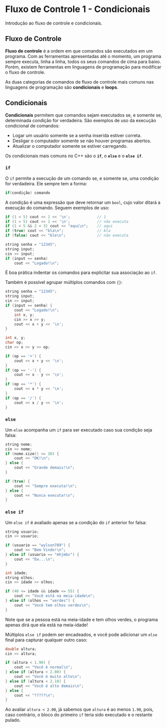 # Fluxo de Controle 1 - Condicionais

Introdução ao fluxo de controle e condicionais.

## Fluxo de Controle

**Fluxo de controle** é a ordem em que comandos são executados em um programa. Com as ferramentas apresentadas até o momento, um programa sempre executa, linha a linha, todos os seus comandos de cima para baixo. Porém, existem ferramentas em linguagens de programação para modificar o fluxo de controle.

As duas categorias de comandos de fluxo de controle mais comuns nas linguagens de programação são **condicionais** e **loops**.

## Condicionais

**Condicionais** permitem que comandos sejam executados se, e somente se, determinada condição for verdadeira. São exemplos de uso da execução condicional de comandos:
- Logar um usuário somente se a senha inserida estiver correta.
- Desligar o computador somente se não houver programas abertos.
- Atualizar o computador somente se estiver carregando.

Os condicionais mais comuns no C++ são o **`if`**, o **`else`** e o **`else if`**.

### `if`

O `if` permite a execução de um comando se, e somente se, uma condição for verdadeira. Ele sempre tem a forma:

```cpp
if(condição) comando
````

A condição é uma expressão que deve retornar um `bool`, cujo valor ditará a execução do comando. Seguem exemplos de uso:

```cpp
if (1 < 5) cout << 1 << '\n';            // 1
if (1 > 5) cout << 1 << '\n';            // não executa
if (1 < 5 && 2 < 3) cout << "aqui\n";    // aqui
if (true) cout << "bla\n";               // bla
if (false) cout << "ble\n";              // não executa
```

```cpp
string senha = "12345";
string input;
cin >> input;
if (input == senha)
    cout << "Logado!\n";
```

É boa prática indentar os comandos para explicitar sua associação ao `if`.

Também é possível agrupar múltiplos comandos com `{}`:

```cpp
string senha = "12345";
string input;
cin >> input;
if (input == senha) {
    cout << "Logado!\n";
    int x, y;
    cin >> x >> y;
    cout << x + y << '\n';
}
```

```cpp
int x, y;
char op;
cin >> x >> y >> op;

if (op == '+') {
    cout << x + y << '\n';
}
if (op == '-') {
    cout << x - y << '\n';
}
if (op == '*') {
    cout << x * y << '\n';
}
if (op == '/') {
    cout << x / y << '\n';
}
```

### `else`

Um `else` acompanha um `if` para ser executado caso sua condição seja falsa:

```cpp
string nome;
cin >> nome;
if (nome.size() <= 10) {
    cout << "OK!\n";
} else {
    cout << "Grande demais!\n";
}
```

```cpp
if (true) {
    cout << "Sempre executa!\n";
} else {
    cout << "Nunca executa!\n";
}
```

### `else if`

Um `else if` é avaliado apenas se a condição do `if` anterior for falsa:

```cpp
string usuario;
cin >> usuario;

if (usuario == "wylson789") {
    cout << "Bem Vindo!\n";
} else if (usuario == "mhjmbs") {
    cout << "Ew...\n";
}
```

```cpp
int idade;
string olhos;
cin >> idade >> olhos;

if (40 <= idade && idade <= 55) {
    cout << "Você está na meia-idade\n";
} else if (olhos == "verdes") {
    cout << "Você tem olhos verdes\n";
}
```

Note que se a pessoa está na meia-idade e tem olhos verdes, o programa apenas dirá que ela está na meia-idade!

Múltiplos `else if` podem ser encadeados, e você pode adicionar um `else` final para capturar qualquer outro caso:

```cpp
double altura;
cin >> altura;

if (altura < 1.90) {
    cout << "Você é normal\n";
} else if (altura < 2.00) {
    cout << "Você é muito alto\n";
} else if (altura < 2.10) {
    cout << "Você é alto demais\n";
} else {
    cout << "?????\n";
}
```

Ao avaliar `altura < 2.00`, já sabemos que `altura` é ao menos `1.90`, pois, caso contrário, o bloco do primeiro `if` teria sido executado e o restante pulado.

